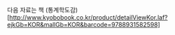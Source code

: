 다음 자료는 책 (통계학도감)[http://www.kyobobook.co.kr/product/detailViewKor.laf?ejkGb=KOR&mallGb=KOR&barcode=9788931582598]
